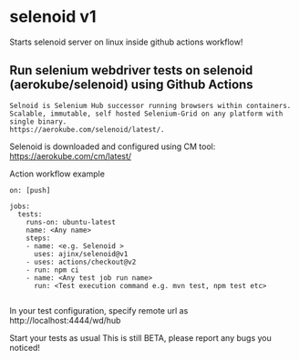 # selenoid v1
Starts selenoid server on linux inside github actions workflow!

## Run selenium webdriver tests on selenoid (aerokube/selenoid) using Github Actions
    Selnoid is Selenium Hub successor running browsers within containers. 
    Scalable, immutable, self hosted Selenium-Grid on any platform with single binary. 
    https://aerokube.com/selenoid/latest/. 

Selenoid is downloaded and configured using CM tool: https://aerokube.com/cm/latest/

Action workflow example
```      
on: [push]

jobs:
  tests:
    runs-on: ubuntu-latest
    name: <Any name> 
    steps:
    - name: <e.g. Selenoid >
      uses: ajinx/selenoid@v1
    - uses: actions/checkout@v2
    - run: npm ci  
    - name: <Any test job run name>
      run: <Test execution command e.g. mvn test, npm test etc>
      
```

In your test configuration, specify remote url as http://localhost:4444/wd/hub 

Start your tests as usual
This is still BETA, please report any bugs you noticed!
